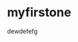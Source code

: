 # myfirstone
<!doctype html>
<html>
<head>
<meta charset="utf-8">
<title> pepel is </title>
</head>
<body> 
dewdefefg
</body>
</htmal>
